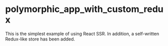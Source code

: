 # polymorphic_app_with_custom_redux

This is the simplest example of using React SSR. In addition, a self-written Redux-like store has been added.
